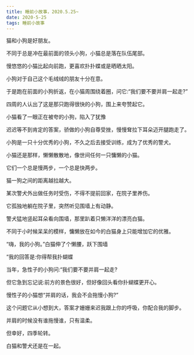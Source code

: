 ```yaml
---
title: 睡前小故事，2020.5.25~
date: 2020-5-25
tags: 睡前小故事
---
```


猫和小狗是好朋友。

不同于总是冲在最前面的领头小狗，小猫总是落在队伍尾部。

慢悠悠的小猫比起向前跑，更喜欢扑扑蝶或是晒晒太阳。<!-- more -->

小狗对于自己这个毛绒绒的朋友十分在意。

于是跑在前面的小狗折返，在小猫周围绕着圈，问它:“我们要不要并肩一起走?”

四周的人认出了这是那只跑得很快的小狗，围上来夸赞起它。


小猫看了一眼正在被夸的小狗，陷入了犹豫

迟迟等不到肯定的答案，骄做的小狗自尊受挫，慢慢耷拉下耳朵迈开腿跑走了。

小狗是一只十分优秀的小狗，不久之后去接受训练，成为了优秀的警犬。

小猫还是那样，懒懒散散地，像世间任何一只慵懒的小猫。

它们一个总是慢两步，一个总是快两步。

猫一狗之间的距离越拉越大。


某次警犬外出做任务时受伤，不得不提前回家，在院子里养伤。

它孤独地躺在院子里，突然听见围墙上有动静。

警犬猛地竖起耳朵看向围墙，那里趴着只懒洋洋的漂亮白猫。

不同于小时候呆呆的模样，慵懒放在如今的白猫身上只能增加它的优雅。

“嗨，我的小狗。”白猫伸了个懒腰，跃下围墙

“我的回答是:你得帮我扑蝴蝶


当年，急性子的小狗问:“我们要不要并肩一起走?

但它急到忘记说:前方的景色很好，但好像回头看你扑蝴蝶更开心。

慢性子的小猫想“并肩的话，我会不会拖慢小狗?”

这个问题它从小想到大，答案才姗姗来迟我跟上你的呼吸，你配合我的脚步。

并肩的时候没有谁拖慢谁，只有温柔。

但幸好，四季轮转。

白猫和警犬还是在一起。